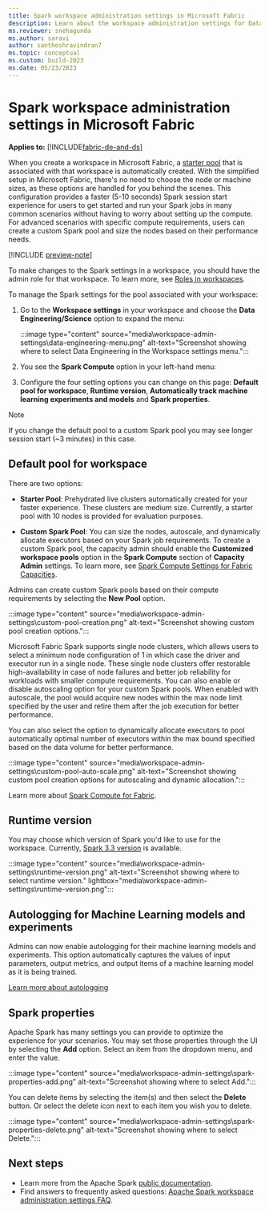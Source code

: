 ```yaml
---
title: Spark workspace administration settings in Microsoft Fabric
description: Learn about the workspace administration settings for Data Engineering and Science experiences such as Apache Spark Pools, high concurrency Mode, runtime version, Spark properties, and autologging.
ms.reviewer: snehagunda
ms.author: saravi
author: santhoshravindran7
ms.topic: conceptual
ms.custom: build-2023
ms.date: 05/23/2023
---
```


# Spark workspace administration settings in Microsoft Fabric

**Applies to:** [!INCLUDE[fabric-de-and-ds](includes/fabric-de-ds.md)]

When you create a workspace in Microsoft Fabric, a [starter pool](spark-compute.md#starter-pools) that is associated with that workspace is automatically created. With the simplified setup in Microsoft Fabric, there's no need to choose the node or machine sizes, as these options are handled for you behind the scenes. This configuration provides a faster (5-10 seconds) Spark session start experience for users to get started and run your Spark jobs in many common scenarios without having to worry about setting up the compute. For advanced scenarios with specific compute requirements, users can create a custom Spark pool and size the nodes based on their performance needs.

[!INCLUDE [preview-note](../includes/preview-note.md)]

To make changes to the Spark settings in a workspace, you should have the admin role for that workspace. To learn more, see [Roles in workspaces](../get-started/roles-workspaces.md).

To manage the Spark settings for the pool associated with your workspace:

1. Go to the **Workspace settings** in your workspace and choose the **Data Engineering/Science** option to expand the menu:

   :::image type="content" source="media\workspace-admin-settings\data-engineering-menu.png" alt-text="Screenshot showing where to select Data Engineering in the Workspace settings menu.":::

1. You see the **Spark Compute** option in your left-hand menu:

1. Configure the four setting options you can change on this page: **Default pool for workspace**, **Runtime version**, **Automatically track machine learning experiments and models** and **Spark properties**.

> [!NOTE]
> If you change the default pool to a custom Spark pool you may see longer session start (~3 minutes) in this case.

## Default pool for workspace

There are two options:

* **Starter Pool**: Prehydrated live clusters automatically created for your faster experience. These clusters are medium size. Currently, a starter pool with 10 nodes is provided for evaluation purposes.

* **Custom Spark Pool**: You can size the nodes, autoscale, and dynamically allocate executors based on your Spark job requirements. To create a custom Spark pool, the capacity admin should enable the **Customized workspace pools** option in the **Spark Compute** section of **Capacity Admin** settings. To learn more, see [Spark Compute Settings for Fabric Capacities](capacity-settings-management.md).

Admins can create custom Spark pools based on their compute requirements by selecting the **New Pool** option.

:::image type="content" source="media\workspace-admin-settings\custom-pool-creation.png" alt-text="Screenshot showing custom pool creation options.":::

Microsoft Fabric Spark supports single node clusters, which allows users to select a minimum node configuration of 1 in which case the driver and executor run in a single node. These single node clusters offer restorable high-availability in case of node failures and better job reliability for workloads with smaller compute requirements. You can also enable or disable autoscaling option for your custom Spark pools. When enabled with autoscale, the pool would acquire new nodes within the max node limit specified by the user and retire them after the job execution for better performance.

You can also select the option to dynamically allocate executors to pool automatically optimal number of executors within the max bound specified based on the data volume for better performance.

:::image type="content" source="media\workspace-admin-settings\custom-pool-auto-scale.png" alt-text="Screenshot showing custom pool creation options for autoscaling and dynamic allocation.":::

Learn more about [Spark Compute for Fabric](spark-compute.md).

## Runtime version

You may choose which version of Spark you'd like to use for the workspace. Currently, [Spark 3.3 version](./runtime-1-1.md) is available.

:::image type="content" source="media\workspace-admin-settings\runtime-version.png" alt-text="Screenshot showing where to select runtime version." lightbox="media\workspace-admin-settings\runtime-version.png":::

## Autologging for Machine Learning models and experiments

Admins can now enable autologging for their machine learning models and experiments. This option automatically captures the values of input parameters, output metrics, and output items of a machine learning model as it is being trained.

[Learn more about autologging](https://mlflow.org/docs/latest/tracking.html)

## Spark properties

Apache Spark has many settings you can provide to optimize the experience for your scenarios. You may set those properties through the UI by selecting the **Add** option. Select an item from the dropdown menu, and enter the value.

:::image type="content" source="media\workspace-admin-settings\spark-properties-add.png" alt-text="Screenshot showing where to select Add.":::

You can delete items by selecting the item(s) and then select the **Delete** button. Or select the delete icon next to each item you wish you to delete.

:::image type="content" source="media\workspace-admin-settings\spark-properties-delete.png" alt-text="Screenshot showing where to select Delete.":::

## Next steps

* Learn more from the Apache Spark [public documentation](https://spark.apache.org/docs/latest/configuration.html).
* Find answers to frequently asked questions: [Apache Spark workspace administration settings FAQ](spark-admin-settings-faq.yml).
